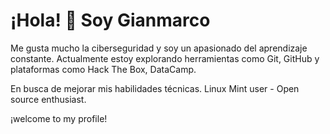 # ¡Hola! 👋 Soy Gianmarco 

Me gusta mucho la ciberseguridad y soy un apasionado del aprendizaje constante.
Actualmente estoy explorando herramientas como Git, GitHub y plataformas como Hack The Box, DataCamp.

En busca de mejorar mis habilidades técnicas. 
Linux Mint user - Open source enthusiast. 

¡welcome to my profile!
